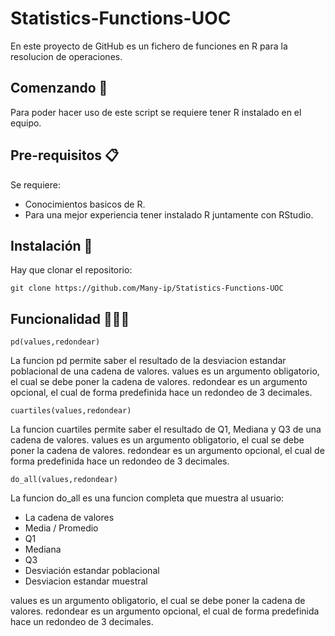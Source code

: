 # Statistics-Functions-UOC
En este proyecto de GitHub es un fichero de funciones en R para la resolucion de operaciones.

## Comenzando 🚀
Para poder hacer uso de este script se requiere tener R instalado en el equipo.

## Pre-requisitos 📋
Se requiere:
* Conocimientos basicos de R.
* Para una mejor experiencia tener instalado R juntamente con RStudio.

## Instalación 🔧

Hay que clonar el repositorio:

```
git clone https://github.com/Many-ip/Statistics-Functions-UOC
```
## Funcionalidad 👨🏽‍💻
```
pd(values,redondear)
```
La funcion pd permite saber el resultado de la desviacion estandar poblacional de una cadena de valores.
values es un argumento obligatorio, el cual se debe poner la cadena de valores.
redondear es un argumento opcional, el cual de forma predefinida hace un redondeo de 3 decimales.

```
cuartiles(values,redondear)
```
La funcion cuartiles permite saber el resultado de Q1, Mediana y Q3 de una cadena de valores.
values es un argumento obligatorio, el cual se debe poner la cadena de valores.
redondear es un argumento opcional, el cual de forma predefinida hace un redondeo de 3 decimales.

```
do_all(values,redondear)
```
La funcion do_all es una funcion completa que muestra al usuario:
* La cadena de valores
* Media / Promedio
* Q1
* Mediana
* Q3
* Desviación estandar poblacional
* Desviacion estandar muestral

values es un argumento obligatorio, el cual se debe poner la cadena de valores.
redondear es un argumento opcional, el cual de forma predefinida hace un redondeo de 3 decimales.
